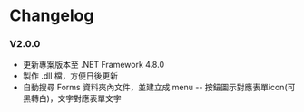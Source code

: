 ﻿# Changelog

### V2.0.0
- 更新專案版本至 .NET Framework 4.8.0
- 製作 .dll 檔，方便日後更新
- 自動搜尋 Forms 資料夾內文件，並建立成 menu
-- 按鈕圖示對應表單icon(可黑轉白)，文字對應表單文字

